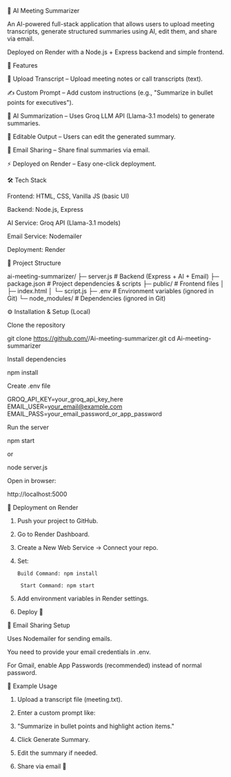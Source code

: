 📌 AI Meeting Summarizer

An AI-powered full-stack application that allows users to upload meeting transcripts, generate structured summaries using AI, edit them, and share via email.

Deployed on Render with a Node.js + Express backend and simple frontend.



🚀 Features

📂 Upload Transcript – Upload meeting notes or call transcripts (text).

✍️ Custom Prompt – Add custom instructions (e.g., "Summarize in bullet points for executives").

🤖 AI Summarization – Uses Groq LLM API (Llama-3.1 models) to generate summaries.

📝 Editable Output – Users can edit the generated summary.

📧 Email Sharing – Share final summaries via email.

⚡ Deployed on Render – Easy one-click deployment.



🛠️ Tech Stack

Frontend: HTML, CSS, Vanilla JS (basic UI)

Backend: Node.js, Express

AI Service: Groq API (Llama-3.1 models)

Email Service: Nodemailer

Deployment: Render



📂 Project Structure

ai-meeting-summarizer/
├─ server.js          # Backend (Express + AI + Email)
├─ package.json       # Project dependencies & scripts
├─ public/            # Frontend files
│   ├─ index.html
│   └─ script.js
├─ .env               # Environment variables (ignored in Git)
└─ node_modules/      # Dependencies (ignored in Git)


⚙️ Installation & Setup (Local)

Clone the repository

git clone https://github.com/<your-username>/Ai-meeting-summarizer.git
cd Ai-meeting-summarizer


Install dependencies

npm install


Create .env file

GROQ_API_KEY=your_groq_api_key_here
EMAIL_USER=your_email@example.com
EMAIL_PASS=your_email_password_or_app_password



Run the server

npm start


or

node server.js


Open in browser:

http://localhost:5000




🚀 Deployment on Render

1. Push your project to GitHub.

2. Go to Render Dashboard.

3. Create a New Web Service → Connect your repo.

4. Set:

       Build Command: npm install

        Start Command: npm start



5. Add environment variables in Render settings.

6. Deploy 🎉





📧 Email Sharing Setup

Uses Nodemailer for sending emails.

You need to provide your email credentials in .env.

For Gmail, enable App Passwords (recommended) instead of normal password.




📝 Example Usage

1. Upload a transcript file (meeting.txt).

2. Enter a custom prompt like:

3. "Summarize in bullet points and highlight action items."

4. Click Generate Summary.

5. Edit the summary if needed.

6. Share via email 🎯

